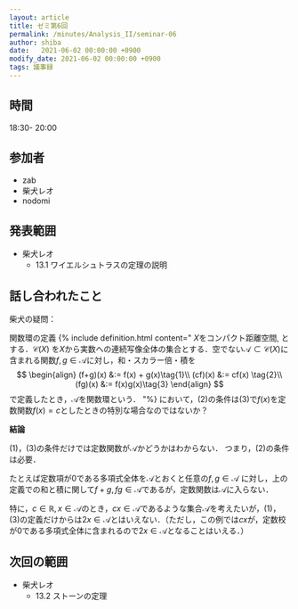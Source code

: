 ```yaml
---
layout: article
title: ゼミ第6回
permalink: /minutes/Analysis_II/seminar-06
author: shiba
date:   2021-06-02 00:00:00 +0900
modify_date: 2021-06-02 00:00:00 +0900
tags: 議事録
---
```



## 時間

18:30- 20:00

## 参加者

- zab
- 柴犬レオ
- nodomi

## 発表範囲

- 柴犬レオ
  - 13.1
    ワイエルシュトラスの定理の説明
    
## 話し合われたこと

柴犬の疑問：

関数環の定義
{% include definition.html content="
$X$をコンパクト距離空間, とする．$\mathcal{C}(X)$ を$X$から実数への連続写像全体の集合とする．空でない$\mathcal{A} \subset \mathcal{C}(X)$に含まれる関数$f, g \in \mathcal{A}$に対し，和・スカラー倍・積を
$$
\begin{align}
(f+g)(x) &:= f(x) + g(x)\tag{1}\\
(cf)(x) &:= cf(x) \tag{2}\\
(fg)(x) &:= f(x)g(x)\tag{3}
\end{align}
$$
で定義したとき，$\mathcal{A}$を関数環という．
"%}
において，(2)の条件は(3)で$f(x)$を定数関数$f(x)=c$としたときの特別な場合なのではないか？


**結論**

(1)，(3)の条件だけでは定数関数が$\mathcal{A}$かどうかはわからない．
つまり，(2)の条件は必要．

たとえば定数項が0である多項式全体を$\mathcal{A}$とおくと任意の$f, g \in \mathcal{A}$
に対し，上の定義での和と積に関して$f+g, fg \in\mathcal{A}$であるが，定数関数は$\mathcal{A}$に入らない．

特に，$c\in \mathbb{R}, x \in \mathcal{A}$のとき，$cx \in \mathcal{A}$であるような集合$\mathcal{A}$を考えたいが，(1)，(3)の定義だけからは$2x \in \mathcal{A}$とはいえない．（ただし，この例では$cx$が，定数校が0である多項式全体に含まれるので$2x \in \mathcal{A}$となることはいえる．）


## 次回の範囲

- 柴犬レオ
  - 13.2 ストーンの定理
